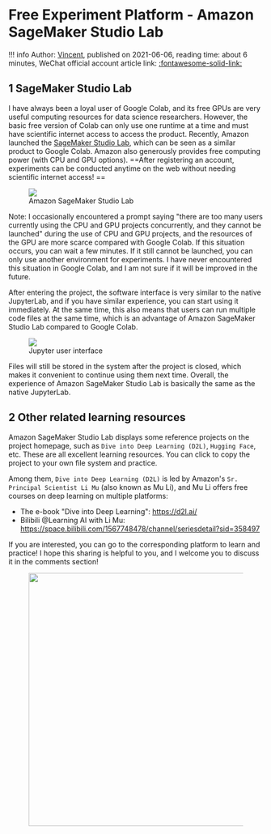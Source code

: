 # Free Experiment Platform - Amazon SageMaker Studio Lab

!!! info
    Author: [Vincent](https://github.com/Realvincentyuan), published on 2021-06-06, reading time: about 6 minutes, WeChat official account article link: [:fontawesome-solid-link:]()

## 1 SageMaker Studio Lab

I have always been a loyal user of Google Colab, and its free GPUs are very useful computing resources for data science researchers. However, the basic free version of Colab can only use one runtime at a time and must have scientific internet access to access the product. Recently, Amazon launched the [SageMaker Studio Lab](https://studiolab.sagemaker.aws/ "Amazon SageMaker Studio Lab"), which can be seen as a similar product to Google Colab. Amazon also generously provides free computing power (with CPU and GPU options). ==After registering an account, experiments can be conducted anytime on the web without needing scientific internet access! ==

<figure>
  <img src="https://cdn.jsdelivr.net/gh/BulletTech2021/Pics/img/1_V/SageMaker_studio_lab.jpg"  />
  <figcaption>Amazon SageMaker Studio Lab</figcaption>
</figure>

Note: I occasionally encountered a prompt saying "there are too many users currently using the CPU and GPU projects concurrently, and they cannot be launched" during the use of CPU and GPU projects, and the resources of the GPU are more scarce compared with Google Colab. If this situation occurs, you can wait a few minutes. If it still cannot be launched, you can only use another environment for experiments. I have never encountered this situation in Google Colab, and I am not sure if it will be improved in the future.

After entering the project, the software interface is very similar to the native JupyterLab, and if you have similar experience, you can start using it immediately. At the same time, this also means that users can run multiple code files at the same time, which is an advantage of Amazon SageMaker Studio Lab compared to Google Colab.

<figure>
  <img src="https://cdn.jsdelivr.net/gh/BulletTech2021/Pics/img/1_V/Jupyter.png"  />
  <figcaption>Jupyter user interface</figcaption>
</figure>

Files will still be stored in the system after the project is closed, which makes it convenient to continue using them next time. Overall, the experience of Amazon SageMaker Studio Lab is basically the same as the native JupyterLab.

## 2 Other related learning resources

Amazon SageMaker Studio Lab displays some reference projects on the project homepage, such as `Dive into Deep Learning (D2L)`, `Hugging Face`, etc. These are all excellent learning resources. You can click to copy the project to your own file system and practice.

Among them, `Dive into Deep Learning (D2L)` is led by Amazon's `Sr. Principal Scientist Li Mu` (also known as Mu Li), and Mu Li offers free courses on deep learning on multiple platforms:

- The e-book "Dive into Deep Learning": https://d2l.ai/
- Bilibili @Learning AI with Li Mu: https://space.bilibili.com/1567748478/channel/seriesdetail?sid=358497

If you are interested, you can go to the corresponding platform to learn and practice! I hope this sharing is helpful to you, and I welcome you to discuss it in the comments section!

<figure>
  <img src="https://cdn.jsdelivr.net/gh/BulletTech2021/Pics/2021-6-14/1623639526512-1080P%20(Full%20HD)%20-%20Tail%20Pic.png" width="500" />
</figure>